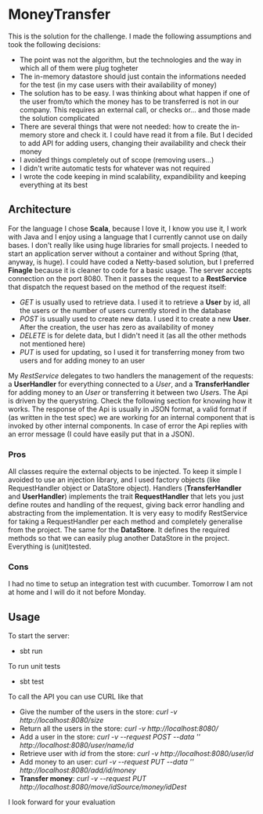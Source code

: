 # MoneyTransfer
This is the solution for the challenge. I made the following assumptions and took the following decisions:
 * The point was not the algorithm, but the technologies and the way in which all of them were plug togheter
 * The in-memory datastore should just contain the informations needed for the test (in my case users with their availability of money)
 * The solution has to be easy. I was thinking about what happen if one of the user from/to which the money has to be transferred is not in our company. This requires an external call, or checks or... and those made the solution complicated
 * There are several things that were not needed: how to create the in-memory store and check it. I could have read it from a file. But I decided to add API for adding users, changing their availability and check their money
 * I avoided things completely out of scope (removing users...)
 * I didn't write automatic tests for whatever was not required
 * I wrote the code keeping in mind scalability, expandibility and keeping everything at its best
 
## Architecture
For the language I chose **Scala**, because I love it, I know you use it, I work with Java and I enjoy using a language that I currently cannot use on daily bases.
I don't really like using huge libraries for small projects. I needed to start an application server without a container and without Spring (that, anyway, is huge). I could have coded a Netty-based solution, but I preferred **Finagle** because it is cleaner to code for a basic usage.
The server accepts connection on the port 8080. Then it passes the request to a **RestService** that dispatch the request based on the method of the request itself:
 * *GET* is usually used to retrieve data. I used it to retrieve a **User** by id, all the users or the number of users currently stored in the database
 * *POST* is usually used to create new data. I used it to create a new **User**. After the creation, the user has zero as availability of money
 * *DELETE* is for delete data, but I didn't need it (as all the other methods not mentioned here)
 * *PUT* is used for updating, so I used it for transferring money from two users and for adding money to an user
 
My *RestService* delegates to two handlers the management of the requests: a **UserHandler** for everything connected to a *User*, and a **TransferHandler** for adding money to an *User* or transferring it between two *User*s.
The Api is driven by the querystring. Check the following section for knowing how it works. The response of the Api is usually in JSON format, a valid format if (as written in the test spec) we are working for an internal component that is invoked by other internal components.
In case of error the Api replies with an error message (I could have easily put that in a JSON).

### Pros
All classes require the external objects to be injected. To keep it simple I avoided to use an injection library, and I used factory objects (like RequestHandler object or DataStore object).
Handlers (**TransferHandler** and **UserHandler**) implements the trait **RequestHandler** that lets you just define routes and handling of the request, giving back error handling and abstracting from the implementation. It is very easy to modify RestService for taking a RequestHandler per each method and completely generalise from the project.
The same for the **DataStore**. It defines the required methods so that we can easily plug another DataStore in the project.
Everything is (unit)tested.

### Cons
I had no time to setup an integration test with cucumber. Tomorrow I am not at home and I will do it not before Monday.

## Usage
To start the server:
 * sbt run
 
To run unit tests
 * sbt test
 
To call the API you can use CURL like that
 * Give the number of the users in the store: *curl -v http://localhost:8080/size*
 * Return all the users in the store: *curl -v http://localhost:8080/*
 * Add a user in the store: *curl -v --request POST --data '' http://localhost:8080/user/_name_/_id_*
 * Retrieve user with *id* from the store: *curl -v http://localhost:8080/user/_id_*
 * Add money to an user: *curl -v --request PUT --data '' http://localhost:8080/add/_id_/_money_*
 * **Transfer money**: *curl -v --request PUT http://localhost:8080/move/_idSource_/_money_/_idDest_*

I look forward for your evaluation
